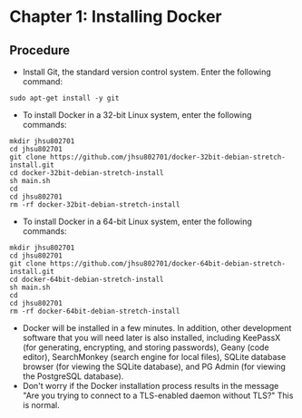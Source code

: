 # Chapter 1: Installing Docker

## Procedure

* Install Git, the standard version control system.  Enter the following command:
```
sudo apt-get install -y git
```
* To install Docker in a 32-bit Linux system, enter the following commands:
```
mkdir jhsu802701
cd jhsu802701
git clone https://github.com/jhsu802701/docker-32bit-debian-stretch-install.git
cd docker-32bit-debian-stretch-install
sh main.sh
cd
cd jhsu802701
rm -rf docker-32bit-debian-stretch-install
```
* To install Docker in a 64-bit Linux system, enter the following commands:
```
mkdir jhsu802701
cd jhsu802701
git clone https://github.com/jhsu802701/docker-64bit-debian-stretch-install.git
cd docker-64bit-debian-stretch-install
sh main.sh
cd
cd jhsu802701
rm -rf docker-64bit-debian-stretch-install
```
* Docker will be installed in a few minutes.  In addition, other development software that you will need later is also installed, including KeePassX (for generating, encrypting, and storing passwords), Geany (code editor), SearchMonkey (search engine for local files), SQLite database browser (for viewing the SQLite database), and PG Admin (for viewing the PostgreSQL database).
* Don't worry if the Docker installation process results in the message "Are you trying to connect to a TLS-enabled daemon without TLS?"  This is normal.
